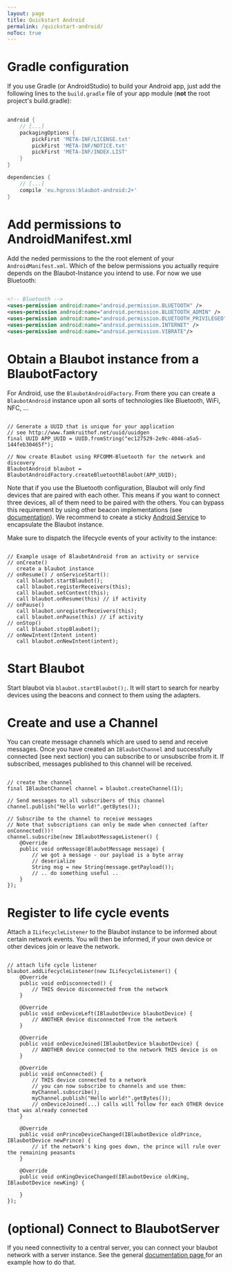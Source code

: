 ```yaml
---
layout: page
title: Quickstart Android
permalink: /quickstart-android/
noToc: true
---
```


# Gradle configuration
If you use Gradle (or AndroidStudio) to build your Android app, just add the following lines to the `build.gradle` file of your app module (<b>not</b> the root project's build.gradle):

~~~groovy
 
android {
    // [...]
    packagingOptions {
        pickFirst 'META-INF/LICENSE.txt'
        pickFirst 'META-INF/NOTICE.txt'
        pickFirst 'META-INF/INDEX.LIST'
    }
}

dependencies {
    // [...]
    compile 'eu.hgross:blaubot-android:2+'
}
~~~


# Add permissions to AndroidManifest.xml
Add the neded permissions to the the root element of your `AndroidManifest.xml`.
Which of the below permissions you actually require depends on the Blaubot-Instance you intend to use.
For now we use Bluetooth:

~~~xml
 
<!-- Bluetooth -->
<uses-permission android:name="android.permission.BLUETOOTH" />
<uses-permission android:name="android.permission.BLUETOOTH_ADMIN" />
<uses-permission android:name="android.permission.BLUETOOTH_PRIVILEGED" />
<uses-permission android:name="android.permission.INTERNET" />
<uses-permission android:name="android.permission.VIBRATE"/>
~~~


# Obtain a Blaubot instance from a BlaubotFactory
For Android, use the `BlaubotAndroidFactory`.
From there you can create a `BlaubotAndroid` instance upon all sorts of technologies like Bluetooth, WiFi, NFC, ...

~~~
 
// Generate a UUID that is unique for your application
// see http://www.famkruithof.net/uuid/uuidgen
final UUID APP_UUID = UUID.fromString("ec127529-2e9c-4046-a5a5-144feb30465f");

// Now create Blaubot using RFCOMM-Bluetooth for the network and discovery
BlaubotAndroid blaubot = BlaubotAndroidFactory.createBluetoothBlaubot(APP_UUID);
~~~

Note that if you use the Bluetooth configuration, Blaubot will only find devices that are paired with each other. 
This means if you want to connect three devices, all of them need to be paired with the others.
You can bypass this requirement by using other beacon implementations (see [documentation](/documentation)). 
We recommend to create a sticky [Android Service](http://developer.android.com/guide/components/services.html) to encapsulate the Blaubot instance.

Make sure to dispatch the lifecycle events of your activity to the instance:

~~~
 
// Example usage of BlaubotAndroid from an activity or service
// onCreate()
   create a blaubot instance
// onResume() / onServiceStart():
   call blaubot.startBlaubot();
   call blaubot.registerReceivers(this);
   call blaubot.setContext(this);
   call blaubot.onResume(this) // if activity
// onPause()
   call blaubot.unregisterReceivers(this);
   call blaubot.onPause(this) // if activity
// onStop()
   call blaubot.stopBlaubot();
// onNewIntent(Intent intent)
   call blaubot.onNewIntent(intent);
~~~



# Start Blaubot
Start blaubot via `blaubot.startBlaubot();`.
It will start to search for nearby devices using the beacons and connect to them using the adapters.

# Create and use a Channel
You can create message channels which are used to send and receive messages.
Once you have created an `IBlaubotChannel` and successfully connected (see next section) you can subscribe to or unsubscribe from it.
If subscribed, messages published to this channel will be received.

~~~
 
// create the channel
final IBlaubotChannel channel = blaubot.createChannel(1);

// Send messages to all subscribers of this channel
channel.publish("Hello world!".getBytes());

// Subscribe to the channel to receive messages
// Note that subscriptions can only be made when connected (after onConnected())!
channel.subscribe(new IBlaubotMessageListener() {
    @Override
    public void onMessage(BlaubotMessage message) {
        // we got a message - our payload is a byte array
        // deserialize
        String msg = new String(message.getPayload());
        // .. do something useful ..
    }
});
~~~

# Register to life cycle events
Attach a `ILifecycleListener` to the Blaubot instance to be informed about certain network events.
You will then be informed, if your own device or other devices join or leave the network.

~~~
 
// attach life cycle listener
blaubot.addLifecycleListener(new ILifecycleListener() {
    @Override
    public void onDisconnected() {
        // THIS device disconnected from the network
    }

    @Override
    public void onDeviceLeft(IBlaubotDevice blaubotDevice) {
        // ANOTHER device disconnected from the network
    }

    @Override
    public void onDeviceJoined(IBlaubotDevice blaubotDevice) {
        // ANOTHER device connected to the network THIS device is on
    }

    @Override
    public void onConnected() {
        // THIS device connected to a network
        // you can now subscribe to channels and use them:
        myChannel.subscribe();
        myChannel.publish("Hello world!".getBytes());
        // onDeviceJoined(...) calls will follow for each OTHER device that was already connected
    }

    @Override
    public void onPrinceDeviceChanged(IBlaubotDevice oldPrince, IBlaubotDevice newPrince) {
        // if the network's king goes down, the prince will rule over the remaining peasants
    }

    @Override
    public void onKingDeviceChanged(IBlaubotDevice oldKing, IBlaubotDevice newKing) {

    }
});
~~~


# (optional) Connect to BlaubotServer
If you need connectivity to a central server, you can connect your blaubot network with a server instance.
See the general [documentation page ](/documentation) for an example how to do that.
